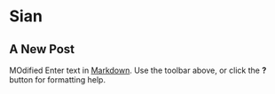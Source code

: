 # Sian

## A New Post

MOdified
Enter text in [Markdown](http://daringfireball.net/projects/markdown/). Use the toolbar above, or click the **?** button for formatting help.
